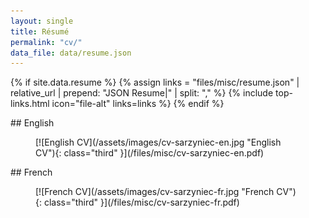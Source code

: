 ```yaml
---
layout: single
title: Résumé
permalink: "cv/"
data_file: data/resume.json
---
```

{% if site.data.resume %}
{% assign links = "files/misc/resume.json" | relative_url | prepend: "JSON Resume|" | split: "," %}
{% include top-links.html icon="file-alt" links=links %}
{% endif %}

<div markdown="1" class="page_cv__cv_block">
## English
<figure markdown="1">
[![English CV](/assets/images/cv-sarzyniec-en.jpg "English CV"){: class="third" }](/files/misc/cv-sarzyniec-en.pdf)
</figure>
</div>

<div markdown="1" class="page_cv__cv_block">
## French
<figure markdown="1">
[![French CV](/assets/images/cv-sarzyniec-fr.jpg "French CV"){: class="third" }](/files/misc/cv-sarzyniec-fr.pdf)
</figure>
</div>

<div class="cf" />
